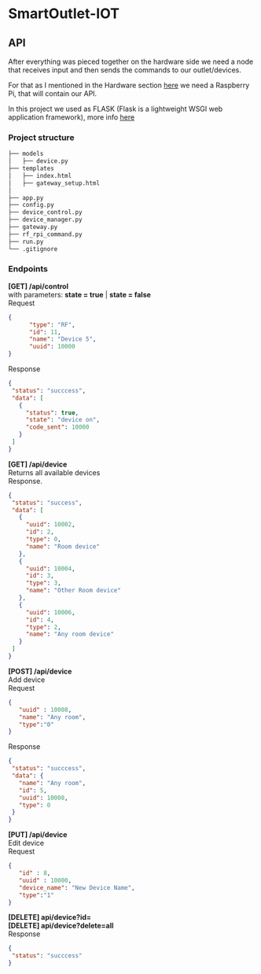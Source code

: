# SmartOutlet-IOT

## API

After everything was pieced together on the hardware side we need a node that receives input and then sends the commands to our outlet/devices.

For that as I mentioned in the Hardware section [here](https://github.com/ManolescuSebastian/SmartOutlet-IOT/tree/master/HW) we need a Raspberry Pi, that will contain our API.

In this project we used as FLASK (Flask is a lightweight WSGI web application framework), more info [here](https://palletsprojects.com/p/flask/)

### Project structure

```bash
├── models
│   ├── device.py
├── templates
│   ├── index.html
│   ├── gateway_setup.html
│
├── app.py  
├── config.py  
├── device_control.py
├── device_manager.py
├── gateway.py
├── rf_rpi_command.py  
├── run.py
└── .gitignore
```

### Endpoints

 **[GET] /api/control**    
 with parameters: **state = true** | **state = false**        
 Request    
```json
{
      "type": "RF",
      "id": 11,
      "name": "Device 5",
      "uuid": 10000
}
```
 
 Response
 ```json
{
  "status": "succcess",
  "data": [
    {
      "status": true,
      "state": "device on",
      "code_sent": 10000
    }
  ]
}
```

 **[GET] /api/device**    
 Returns all available devices       
 Response.   
 ```json
{
  "status": "success",
  "data": [
    {
      "uuid": 10002,
      "id": 2,
      "type": 0,
      "name": "Room device"
    },
    {
      "uuid": 10004,
      "id": 3,
      "type": 3,
      "name": "Other Room device"
    },
    {
      "uuid": 10006,
      "id": 4,
      "type": 2,
      "name": "Any room device"
    }
  ]
}
```

 **[POST] /api/device**     
 Add device     
 Request
```json
{
   "uuid" : 10008,
   "name": "Any room",
   "type":"0"
}
```

Response
 ```json
{
  "status": "succcess",
  "data": {
    "name": "Any room",
    "id": 5,
    "uuid": 10008,
    "type": 0
  }
}
```

 **[PUT] /api/device**    
 Edit device   
 Request
```json
{
   "id" : 8, 
   "uuid" : 10000,
   "device_name": "New Device Name",
   "type":"1"
}
```

**[DELETE] api/device?id=**   
**[DELETE] api/device?delete=all**   
Response
 ```json
{
  "status": "succcess"
}
```
